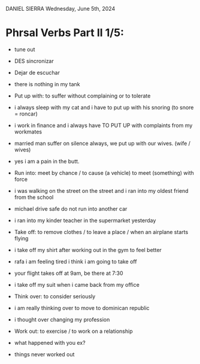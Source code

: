 DANIEL SIERRA
Wednesday, June 5th, 2024

# Phrsal Verbs Part II 1/5:

- tune out 
- DES sincronizar
- Dejar de escuchar

- there is nothing in my tank

- Put up with: to suffer without complaining or to tolerate
- i always sleep with my cat and i have to put up with his snoring (to snore = roncar)
- i work in finance and i always have TO PUT UP with complaints from my workmates
- married man suffer on silence always, we put up with our wives. (wife / wives)
- yes i am a pain in the butt.

- Run into: meet by chance / to cause (a vehicle) to meet (something) with force
- i was walking on the street on the street and i ran into my oldest friend from the school
- michael drive safe do not run into another car
- i ran into my kinder teacher in the supermarket yesterday

- Take off: to remove clothes / to leave a place / when an airplane starts flying
- i take off my shirt after working out in the gym to feel better
- rafa i am feeling tired i think i am going to take off
- your flight takes off at 9am, be there at 7:30
- i take off my suit when i came back from my office

- Think over: to consider seriously
- i am really thinking over to move to dominican republic
- i thought over changing my profession

- Work out: to exercise / to work on a relationship
- what happened with you ex?
- things never worked out

